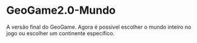 # GeoGame2.0-Mundo
A versão final do GeoGame. Agora é possível escolher o mundo inteiro no jogo ou escolher um continente específico.
